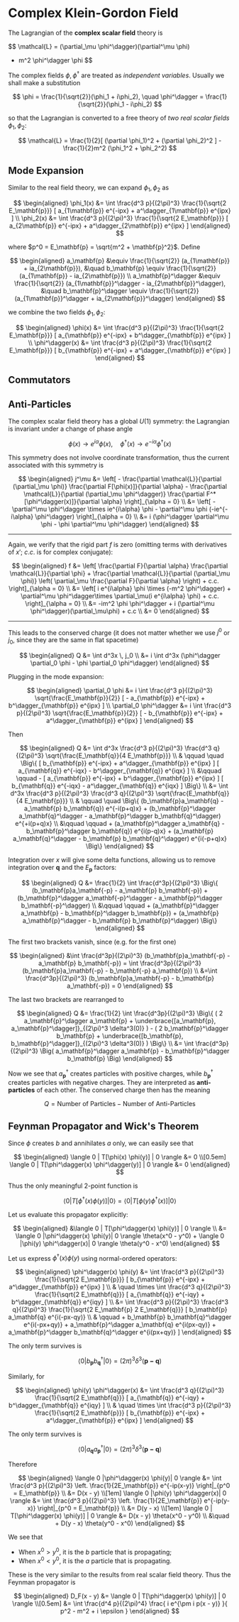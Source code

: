 # Complex Klein-Gordon Field

The Lagrangian of the **complex scalar field** theory is

$$
\mathcal{L} = (\partial_\mu \phi^\dagger)(\partial^\mu \phi)
- m^2 \phi^\dagger \phi
$$

The complex fields $\phi, \phi^\dagger$ are treated as *independent variables*. Usually we shall make a substitution

$$
\phi = \frac{1}{\sqrt{2}}(\phi_1 + i\phi_2), \quad
\phi^\dagger = \frac{1}{\sqrt{2}}(\phi_1 - i\phi_2)
$$

so that the Lagrangian is converted to a free theory of *two real scalar fields* $\phi_1, \phi_2$:

$$
\mathcal{L} = \frac{1}{2}[
    (\partial \phi_1)^2 + (\partial \phi_2)^2
] - \frac{1}{2}m^2 (\phi_1^2 + \phi_2^2)
$$

## Mode Expansion

Similar to the real field theory, we can expand $\phi_1, \phi_2$ as

$$
\begin{aligned}
    \phi_1(x) 
    &= \int \frac{d^3 p}{(2\pi)^3} 
    \frac{1}{\sqrt{2 E_\mathbf{p}}} [
        a_{1\mathbf{p}} e^{-ipx} 
        + a^\dagger_{1\mathbf{p}} e^{ipx}
    ] \\
    \phi_2(x) 
    &= \int \frac{d^3 p}{(2\pi)^3} 
    \frac{1}{\sqrt{2 E_\mathbf{p}}} [
        a_{2\mathbf{p}} e^{-ipx} 
        + a^\dagger_{2\mathbf{p}} e^{ipx}
    ]
\end{aligned}
$$

where $p^0 = E_\mathbf{p} = \sqrt{m^2 + \mathbf{p}^2}$. Define

$$
\begin{aligned}
    a_\mathbf{p} &\equiv 
    \frac{1}{\sqrt{2}} (a_{1\mathbf{p}} + ia_{2\mathbf{p}}),
    &\quad
    b_\mathbf{p} \equiv 
    \frac{1}{\sqrt{2}} (a_{1\mathbf{p}} - ia_{2\mathbf{p}})
    \\
    a_\mathbf{p}^\dagger &\equiv 
    \frac{1}{\sqrt{2}} (a_{1\mathbf{p}}^\dagger - ia_{2\mathbf{p}}^\dagger),
    &\quad
    b_\mathbf{p}^\dagger \equiv 
    \frac{1}{\sqrt{2}} (a_{1\mathbf{p}}^\dagger + ia_{2\mathbf{p}}^\dagger)
\end{aligned}
$$

we combine the two fields $\phi_1, \phi_2$: 

$$
\begin{aligned}
    \phi(x) 
    &= \int \frac{d^3 p}{(2\pi)^3} 
    \frac{1}{\sqrt{2 E_\mathbf{p}}} [
        a_{\mathbf{p}} e^{-ipx} 
        + b^\dagger_{\mathbf{p}} e^{ipx}
    ] \\
    \phi^\dagger(x) 
    &= \int \frac{d^3 p}{(2\pi)^3} 
    \frac{1}{\sqrt{2 E_\mathbf{p}}} [
        b_{\mathbf{p}} e^{-ipx} 
        + a^\dagger_{\mathbf{p}} e^{ipx}
    ]
\end{aligned}
$$

## Commutators

## Anti-Particles

The complex scalar field theory has a global $U(1)$ symmetry: the Lagrangian is invariant under a change of phase angle

$$
\phi(x) \to e^{i\alpha} \phi(x), \quad
\phi^\dagger(x) \to e^{-i\alpha} \phi^\dagger(x)
$$

This symmetry does not involve coordinate transformation, thus the current associated with this symmetry is

$$
\begin{aligned}
    j^\mu &= \left[
        - \frac{\partial \mathcal{L}}{\partial (\partial_\mu \phi)}
        \frac{\partial F[\phi(x)]}{\partial \alpha}
        - \frac{\partial \mathcal{L}}{\partial (\partial_\mu \phi^\dagger)}
        \frac{\partial F^*[\phi^\dagger(x)]}{\partial \alpha}
    \right]_{\alpha = 0}
    \\
    &= \left[
        -\partial^\mu \phi^\dagger \times ie^{i\alpha} \phi
        - \partial^\mu \phi (-ie^{-i\alpha} \phi^\dagger)
    \right]_{\alpha = 0}
    \\
    &= i (\phi^\dagger \partial^\mu \phi - \phi \partial^\mu \phi^\dagger)
\end{aligned}
$$

----

Again, we verify that the rigid part $f$ is zero (omitting terms with derivatives of $x'$; $c.c.$ is for complex conjugate):

$$
\begin{aligned}
    f &= \left[
        \frac{\partial F}{\partial \alpha}
        \frac{\partial \mathcal{L}}{\partial \phi}
        + 
        \frac{\partial \mathcal{L}}{\partial (\partial_\mu \phi)} 
        \left(
            \partial_\mu \frac{\partial F}{\partial \alpha}
        \right) + c.c.
    \right]_{\alpha = 0}
    \\
    &= \left[
        i e^{i\alpha} \phi \times (-m^2 \phi^\dagger)
        + \partial^\mu \phi^\dagger\times \partial_\mu(i e^{i\alpha} \phi)
        + c.c.
    \right]_{\alpha = 0}
    \\
    &= -im^2 \phi \phi^\dagger + i (\partial^\mu \phi^\dagger)(\partial_\mu\phi)
    + c.c
    \\
    &= 0
\end{aligned}
$$

----

This leads to the conserved charge (it does not matter whether we use $j^0$ or $j_0$, since they are the same in flat spacetime)

$$
\begin{aligned}
    Q &= \int d^3x \, j_0
    \\
    &= i \int d^3x (\phi^\dagger \partial_0 \phi - \phi \partial_0 \phi^\dagger)
\end{aligned}
$$

Plugging in the mode expansion:

$$
\begin{aligned}
    \partial_0 \phi
    &= i \int \frac{d^3 p}{(2\pi)^3} 
    \sqrt{\frac{E_\mathbf{p}}{2}} [
        - a_{\mathbf{p}} e^{-ipx} 
        + b^\dagger_{\mathbf{p}} e^{ipx}
    ] \\
    \partial_0 \phi^\dagger
    &= i \int \frac{d^3 p}{(2\pi)^3}
    \sqrt{\frac{E_\mathbf{p}}{2}} [
        - b_{\mathbf{p}} e^{-ipx} 
        + a^\dagger_{\mathbf{p}} e^{ipx}
    ]
\end{aligned}
$$

Then

$$
\begin{aligned}
    Q
    &= \int d^3x \frac{d^3 p}{(2\pi)^3} \frac{d^3 q}{(2\pi)^3} 
    \sqrt{\frac{E_\mathbf{q}}{4 E_\mathbf{p}}}
    \\ & \qquad \quad \Big\{ 
        [
            b_{\mathbf{p}} e^{-ipx} 
            + a^\dagger_{\mathbf{p}} e^{ipx}
        ] [
            a_{\mathbf{q}} e^{-iqx} 
            - b^\dagger_{\mathbf{q}} e^{iqx}
        ] \\ &\qquad \qquad -
        [
            a_{\mathbf{p}} e^{-ipx} 
            + b^\dagger_{\mathbf{p}} e^{ipx}
        ] [
            b_{\mathbf{q}} e^{-iqx} 
            - a^\dagger_{\mathbf{q}} e^{iqx}
        ]
    \Big\}
    \\
    &= \int d^3x \frac{d^3 p}{(2\pi)^3} \frac{d^3 q}{(2\pi)^3} 
    \sqrt{\frac{E_\mathbf{q}}{4 E_\mathbf{p}}}
    \\ & \qquad \quad \Big\{
        (b_\mathbf{p}a_\mathbf{q} - a_\mathbf{p} b_\mathbf{q}) e^{-i(p+q)x} 
        + (b_\mathbf{p}^\dagger a_\mathbf{q}^\dagger - a_\mathbf{p}^\dagger b_\mathbf{q}^\dagger) e^{+i(p+q)x} 
        \\ &\qquad \qquad
        + (a_\mathbf{p}^\dagger a_\mathbf{q} - b_\mathbf{p}^\dagger b_\mathbf{q}) e^{i(p-q)x}
        + (a_\mathbf{p} a_\mathbf{q}^\dagger - b_\mathbf{p} b_\mathbf{q}^\dagger) e^{i(-p+q)x}
    \Big\}
\end{aligned}
$$

Integration over $x$ will give some delta functions, allowing us to remove integration over $\mathbf{q}$ and the $E_\mathbf{p}$ factors:

$$
\begin{aligned}
    Q &= \frac{1}{2}
    \int \frac{d^3p}{(2\pi)^3} \Big\{
        (b_\mathbf{p}a_\mathbf{-p} - a_\mathbf{p} b_\mathbf{-p}) 
        + (b_\mathbf{p}^\dagger a_\mathbf{-p}^\dagger - a_\mathbf{p}^\dagger b_\mathbf{-p}^\dagger) 
        \\ &\qquad \qquad
        + (a_\mathbf{p}^\dagger a_\mathbf{p} - b_\mathbf{p}^\dagger b_\mathbf{p}) 
        + (a_\mathbf{p} a_\mathbf{p}^\dagger - b_\mathbf{p} b_\mathbf{p}^\dagger)
    \Big\}
\end{aligned}
$$

The first two brackets vanish, since (e.g. for the first one)

$$
\begin{aligned}
    &\int \frac{d^3p}{(2\pi)^3} 
    (b_\mathbf{p}a_\mathbf{-p} - a_\mathbf{p} b_\mathbf{-p}) 
    = \int \frac{d^3p}{(2\pi)^3} 
    (b_\mathbf{p}a_\mathbf{-p} - b_\mathbf{-p} a_\mathbf{p}) 
    \\
    &=\int \frac{d^3p}{(2\pi)^3} 
    (b_\mathbf{p}a_\mathbf{-p} - b_\mathbf{p} a_\mathbf{-p})
    = 0 
\end{aligned}
$$

The last two brackets are rearranged to

$$
\begin{aligned}
    Q &= \frac{1}{2}
    \int \frac{d^3p}{(2\pi)^3} \Big\{
        (
            2 a_\mathbf{p}^\dagger a_\mathbf{p} 
            + \underbrace{[a_\mathbf{p}, a_\mathbf{p}^\dagger]}_{(2\pi)^3 \delta^3(0)}
        ) - (
            2 b_\mathbf{p}^\dagger b_\mathbf{p} 
            + \underbrace{[b_\mathbf{p}, b_\mathbf{p}^\dagger]}_{(2\pi)^3 \delta^3(0)}
        )
    \Big\}
    \\
    &= \int \frac{d^3p}{(2\pi)^3} \Big(
        a_\mathbf{p}^\dagger a_\mathbf{p} 
        - b_\mathbf{p}^\dagger b_\mathbf{p} 
    \Big)
\end{aligned}
$$

Now we see that $a_\mathbf{p}^\dagger$ creates particles with positive charges, while $b_\mathbf{p}^\dagger$ creates particles with negative charges. They are interpreted as **anti-particles** of each other. The conserved charge then has the meaning

$$
Q = \text{Number of Particles} - \text{Number of Anti-Particles}
$$

## Feynman Propagator and Wick's Theorem

Since $\phi$ creates $b$ and annihilates $a$ only, we can easily see that

$$
\begin{aligned}
    \langle 0 | T[\phi(x) \phi(y)] | 0 \rangle &= 0
    \\[0.5em]
    \langle 0 | T[\phi^\dagger(x) \phi^\dagger(y)] | 0 \rangle &= 0
\end{aligned}
$$

Thus the only meaningful 2-point function is

$$
\langle 0 | T[\phi^\dagger(x) \phi(y)] | 0 \rangle
= \langle 0 | T[\phi(y) \phi^\dagger(x)] | 0 \rangle
$$

Let us evaluate this propagator explicitly:

$$
\begin{aligned}
    &\langle 0 | T[\phi^\dagger(x) \phi(y)] | 0 \rangle
    \\
    &= \langle 0 |\phi^\dagger(x) \phi(y)| 0 \rangle \theta(x^0 - y^0)
    + \langle 0 |\phi(y) \phi^\dagger(x)| 0 \rangle \theta(y^0 - x^0)
\end{aligned}
$$

Let us express $\phi^\dagger(x) \phi(y)$ using normal-ordered operators:

$$
\begin{aligned}
    \phi^\dagger(x) \phi(y)
    &= \int \frac{d^3 p}{(2\pi)^3} 
    \frac{1}{\sqrt{2 E_\mathbf{p}}} [
        b_{\mathbf{p}} e^{-ipx} 
        + a^\dagger_{\mathbf{p}} e^{ipx}
    ] \\ & \quad \times
    \int \frac{d^3 q}{(2\pi)^3} 
    \frac{1}{\sqrt{2 E_\mathbf{q}}} [
        a_{\mathbf{q}} e^{-iqy} 
        + b^\dagger_{\mathbf{q}} e^{iqy}
    ]
    \\
    &= \int \frac{d^3 p}{(2\pi)^3} 
    \frac{d^3 q}{(2\pi)^3} 
    \frac{1}{\sqrt{2 E_\mathbf{p} 2 E_\mathbf{q}}}
    [
        b_\mathbf{p} a_\mathbf{q} e^{i(-px-qy)}
        \\ & \qquad
        + b_\mathbf{p} b_\mathbf{q}^\dagger e^{i(-px+qy)}
        + a_\mathbf{p}^\dagger a_\mathbf{q} e^{i(px-qy)}
        + a_\mathbf{p}^\dagger b_\mathbf{q}^\dagger e^{i(px+qy)}
    ]
\end{aligned}
$$

The only term survives is

$$
\langle 0 | b_\mathbf{p} b_\mathbf{q}^\dagger |0\rangle = (2\pi)^3 \delta^3 (\mathbf{p-q})
$$

Similarly, for

$$
\begin{aligned}
    \phi(y) \phi^\dagger(x)
    &= \int \frac{d^3 q}{(2\pi)^3} 
    \frac{1}{\sqrt{2 E_\mathbf{q}}} [
        a_{\mathbf{q}} e^{-iqy} 
        + b^\dagger_{\mathbf{q}} e^{iqy}
    ] \\ & \quad \times
    \int \frac{d^3 p}{(2\pi)^3} 
    \frac{1}{\sqrt{2 E_\mathbf{p}}} [
        b_{\mathbf{p}} e^{-ipx} 
        + a^\dagger_{\mathbf{p}} e^{ipx}
    ]
\end{aligned}
$$

The only term survives is

$$
\langle 0 | a_\mathbf{q} a_\mathbf{p}^\dagger |0\rangle = (2\pi)^3 \delta^3 (\mathbf{p-q})
$$

Therefore 

$$
\begin{aligned}
    \langle 0 |\phi^\dagger(x) \phi(y)| 0 \rangle
    &= \int \frac{d^3 p}{(2\pi)^3} \left.
    \frac{1}{2E_\mathbf{p}} e^{-ip(x-y)}
    \right|_{p^0 = E_\mathbf{p}} 
    \\
    &= D(x - y)
    \\[1em]
    \langle 0 |\phi(y) \phi^\dagger(x)| 0 \rangle
    &= \int \frac{d^3 p}{(2\pi)^3} \left.
    \frac{1}{2E_\mathbf{p}} e^{-ip(y-x)}
    \right|_{p^0 = E_\mathbf{p}} 
    \\
    &= D(y - x)
    \\[1em]
    \langle 0 | T[\phi^\dagger(x) \phi(y)] | 0 \rangle
    &= D(x - y) \theta(x^0 - y^0)
    \\ &\quad
    + D(y - x) \theta(y^0 - x^0)
\end{aligned}
$$

We see that

- When $x^0 > y^0$, it is the $b$ particle that is propagating;
- When $x^0 < y^0$, it is the $a$ particle that is propagating.

These is the very similar to the results from real scalar field theory. Thus the Feynman propagator is

$$
\begin{aligned}
    D_F(x - y) 
    &= \langle 0 | T[\phi^\dagger(x) \phi(y)] | 0 \rangle
    \\[0.5em]
    &= \int \frac{d^4 p}{(2\pi)^4}
    \frac{
        i e^{\pm i p(x - y)}
    }{
        p^2 - m^2 + i \epsilon
    }
\end{aligned}
$$